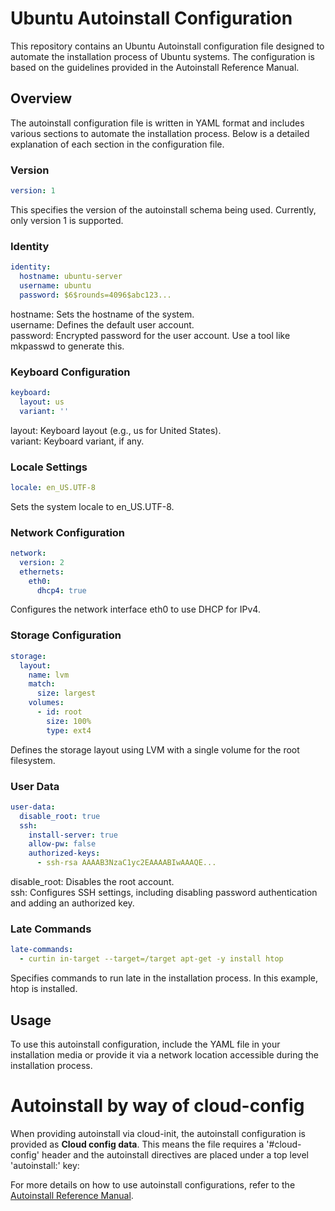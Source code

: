 # Ubuntu Autoinstall Configuration
This repository contains an Ubuntu Autoinstall configuration file designed to automate the installation process of Ubuntu systems. The configuration is based on the guidelines provided in the Autoinstall Reference Manual.

## Overview
The autoinstall configuration file is written in YAML format and includes various sections to automate the installation process. Below is a detailed explanation of each section in the configuration file.

### Version
```yaml
version: 1
```

This specifies the version of the autoinstall schema being used. Currently, only version 1 is supported.

### Identity
```yaml
identity:
  hostname: ubuntu-server
  username: ubuntu
  password: $6$rounds=4096$abc123...
```

hostname: Sets the hostname of the system.\
username: Defines the default user account.\
password: Encrypted password for the user account. Use a tool like mkpasswd to generate this.

### Keyboard Configuration

```yaml
keyboard:
  layout: us
  variant: ''
```

layout: Keyboard layout (e.g., us for United States).\
variant: Keyboard variant, if any.

### Locale Settings
```yaml
locale: en_US.UTF-8
```

Sets the system locale to en_US.UTF-8.

### Network Configuration
```yaml
network:
  version: 2
  ethernets:
    eth0:
      dhcp4: true
```

Configures the network interface eth0 to use DHCP for IPv4.

### Storage Configuration
```yaml
storage:
  layout:
    name: lvm
    match:
      size: largest
    volumes:
      - id: root
        size: 100%
        type: ext4
```

Defines the storage layout using LVM with a single volume for the root filesystem.

### User Data
```yaml
user-data:
  disable_root: true
  ssh:
    install-server: true
    allow-pw: false
    authorized-keys:
      - ssh-rsa AAAAB3NzaC1yc2EAAAABIwAAAQE...
```

disable_root: Disables the root account.\
ssh: Configures SSH settings, including disabling password authentication and adding an authorized key.

### Late Commands
```yaml
late-commands:
  - curtin in-target --target=/target apt-get -y install htop
```

Specifies commands to run late in the installation process. In this example, htop is installed.

## Usage
To use this autoinstall configuration, include the YAML file in your installation media or provide it via a network location accessible during the installation process.

# Autoinstall by way of cloud-config

When providing autoinstall via cloud-init, the autoinstall configuration is provided as **Cloud config data**. This means the file requires a '#cloud-config' header and the autoinstall directives are placed under a top level 'autoinstall:' key:



For more details on how to use autoinstall configurations, refer to the [Autoinstall Reference Manual](https://canonical-subiquity.readthedocs-hosted.com/en/latest/reference/autoinstall-reference.html).
